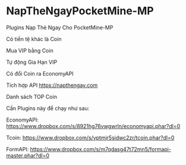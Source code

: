 # NapTheNgayPocketMine-MP
Plugins Nạp Thẻ Ngay Cho PocketMine-MP

Có tiền tệ khác là Coin

Mua VIP bằng Coin

Tự động Gia Hạn VIP

Có đổi Coin ra EconomyAPI

Tích hợp API https://napthengay.com

Danh sách TOP Coin

Cần Plugins này để chạy như sau:

EconomyAPI: https://www.dropbox.com/s/8921hg76vwgwrln/economyapi.phar?dl=0

Tcoin: https://www.dropbox.com/s/vptmjr5sidwc2zr/tcoin.phar?dl=0

FormAPI: https://www.dropbox.com/s/m7qdasg47t72mn5/formapi-master.phar?dl=0
